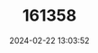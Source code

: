 ---
title: "161358"
category: "Sinobatis melanosoma"
draft: false
date: 2024-02-22 13:03:52
languages:
  English: ["Blackbody Legskate", "Blackbodied Legskate"]
---